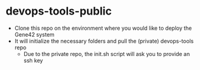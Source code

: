 # devops-tools-public
* Clone this repo on the environment where you would like to deploy the Gene42 system
* It will initialize the necessary folders and pull the (private) devops-tools repo
  * Due to the private repo, the init.sh script will ask you to provide an ssh key
